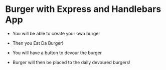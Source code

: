 # Burger with Express and Handlebars App

* You will be able to create your own burger

* Then you Eat Da Burger!

 * You will have a button to devour the burger
 
 * Burger will then be placed to the daily devoured burgers!